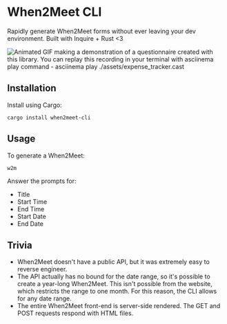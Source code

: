 # When2Meet CLI

Rapidly generate When2Meet forms without ever leaving your dev environment. Built with Inquire + Rust <3

![Animated GIF making a demonstration of a questionnaire created with this library. You can replay this recording in your terminal with asciinema play command - asciinema play ./assets/expense_tracker.cast](./demo/W2M%20Demo.gif)

## Installation

Install using Cargo:

```
cargo install when2meet-cli
```

## Usage

To generate a When2Meet:

```
w2m
```

Answer the prompts for:

- Title
- Start Time
- End Time
- Start Date
- End Date

## Trivia

- When2Meet doesn't have a public API, but it was extremely easy to reverse engineer.
- The API actually has no bound for the date range, so it's possible to create a year-long When2Meet. This isn't possible from the website, which restricts the range to one month. For this reason, the CLI allows for any date range.
- The entire When2Meet front-end is server-side rendered. The GET and POST requests respond with HTML files.
